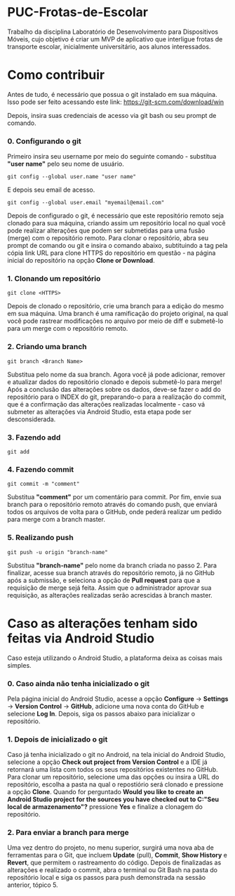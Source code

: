 # PUC-Frotas-de-Escolar
Trabalho da disciplina Laboratório de Desenvolvimento para Dispositivos Móveis, cujo objetivo é criar um MVP de aplicativo que interligue frotas de transporte escolar, inicialmente universitário, aos alunos interessados.

# Como contribuir

Antes de tudo, é necessário que possua o git instalado em sua máquina. 
Isso pode ser feito acessando este link: https://git-scm.com/download/win

Depois, insira suas credenciais de acesso via git bash ou seu prompt de comando.

### 0. Configurando o git

Primeiro insira seu username por meio do seguinte comando - substitua **"user name"** pelo seu nome de usuário.

```
git config --global user.name "user name"
```

E depois seu email de acesso.

```
git config --global user.email "myemail@email.com"
```

Depois de configurado o git, é necessário que este repositório remoto seja clonado para sua máquina, criando assim um repositório local no qual você pode realizar alterações que podem ser submetidas para uma fusão (merge) com o repositório remoto. Para clonar o repositório, abra seu prompt de comando ou git e insira o comando abaixo, subtituindo a tag **<HTTPS>** pela cópia link URL para clone HTTPS do repositório em questão - na página inicial do repositório na opção **Clone or Download**.

### 1. Clonando um repositório

```
git clone <HTTPS>
```

Depois de clonado o repositório, crie uma branch para a edição do mesmo em sua máquina. Uma branch é uma ramificação do projeto original, na qual você pode rastrear modificações no arquivo por meio de diff e submetê-lo para um merge com o repositório remoto.

### 2. Criando uma branch

```
git branch <Branch Name>
```

Substitua **<Branch Name>** pelo nome da sua branch. Agora você já pode adicionar, remover e atualizar dados do repositório clonado e depois submetê-lo para merge! Após a conclusão das alterações sobre os dados, deve-se fazer o add do repositório para o INDEX do git, preparando-o para a realização do commit, que é a confirmação das alterações realizadas localmente - caso vá submeter as alterações via Android Studio, esta etapa pode ser desconsiderada.

### 3. Fazendo add

```
git add 
```

### 4. Fazendo commit

```
git commit -m "comment"
```

Substitua **"comment"** por um comentário para commit. Por fim, envie sua branch para o repositório remoto através do comando push, que enviará todos os arquivos de volta para o GitHub, onde pederá realizar um pedido para merge com a branch master.

### 5. Realizando push

```
git push -u origin "branch-name"
```

Substitua **"branch-name"** pelo nome da branch criada no passo 2. Para finalizar, acesse sua branch através do repositório remoto, já no GitHub após a submissão, e seleciona a opção de **Pull request** para que a requisição de merge sejá feita. Assim que o administrador aprovar sua requisição, as alterações realizadas serão acrescidas à branch master.

# Caso as alterações tenham sido feitas via Android Studio

Caso esteja utilizando o Android Studio, a plataforma deixa as coisas mais simples. 

### 0. Caso ainda não tenha inicializado o git

Pela página inicial do Android Studio, acesse a opção **Configure** -> **Settings** -> **Version Control** -> **GitHub**, adicione uma nova conta do GitHub e selecione **Log In**. Depois, siga os passos abaixo para inicializar o repositório.  

### 1. Depois de inicializado o git

Caso já tenha inicializado o git no Android, na tela inicial do Android Studio, selecione a opção **Check out project from Version Control** e a IDE já retornará uma lista com todos os seus repositórios existentes no GitHub. Para clonar um repositório, selecione uma das opções ou insira a URL do repositório, escolha a pasta na qual o repostiório será clonado e pressione a opção **Clone**. Quando for perguntado **Would you like to create an Android Studio project for the sources you have checked out to C:\"Seu local de armazenamento"?** pressione **Yes** e finalize a clonagem do repositório. 

### 2. Para enviar a branch para merge

Uma vez dentro do projeto, no menu superior, surgirá uma nova aba de ferramentas para o Git, que incluem **Update** (pull), **Commit**, **Show History** e **Revert**, que permitem o rastreamento do código. Depois de finalizadas as alterações e realizado o commit, abra o terminal ou Git Bash na pasta do repositório local e siga os passos para push demonstrada na sessão anterior, tópico 5.

